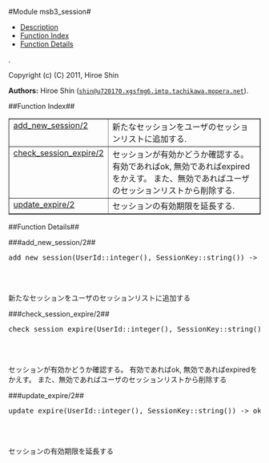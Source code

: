 

#Module msb3_session#
* [Description](#description)
* [Function Index](#index)
* [Function Details](#functions)


.



Copyright (c) (C) 2011, Hiroe Shin

__Authors:__ Hiroe Shin ([`shin@u720170.xgsfmg6.imtp.tachikawa.mopera.net`](mailto:shin@u720170.xgsfmg6.imtp.tachikawa.mopera.net)).<a name="index"></a>

##Function Index##


<table width="100%" border="1" cellspacing="0" cellpadding="2" summary="function index"><tr><td valign="top"><a href="#add_new_session-2">add_new_session/2</a></td><td>新たなセッションをユーザのセッションリストに追加する.</td></tr><tr><td valign="top"><a href="#check_session_expire-2">check_session_expire/2</a></td><td>
セッションが有効かどうか確認する。
有効であればok, 無効であればexpiredをかえす。
また、無効であればユーザのセッションリストから削除する.</td></tr><tr><td valign="top"><a href="#update_expire-2">update_expire/2</a></td><td>セッションの有効期限を延長する.</td></tr></table>


<a name="functions"></a>

##Function Details##

<a name="add_new_session-2"></a>

###add_new_session/2##




<pre>add_new_session(UserId::integer(), SessionKey::string()) -&gt; ok</pre>
<br></br>




新たなセッションをユーザのセッションリストに追加する<a name="check_session_expire-2"></a>

###check_session_expire/2##




<pre>check_session_expire(UserId::integer(), SessionKey::string()) -&gt; ok | expired</pre>
<br></br>





セッションが有効かどうか確認する。
有効であればok, 無効であればexpiredをかえす。
また、無効であればユーザのセッションリストから削除する<a name="update_expire-2"></a>

###update_expire/2##




<pre>update_expire(UserId::integer(), SessionKey::string()) -&gt; ok</pre>
<br></br>




セッションの有効期限を延長する
